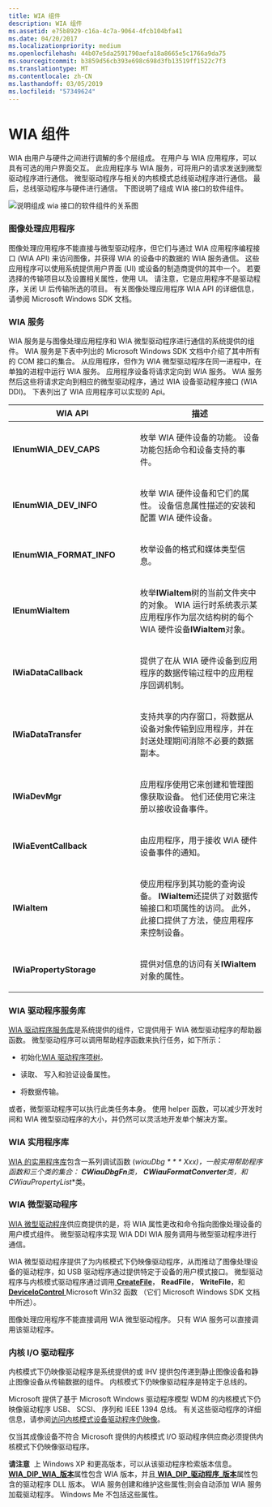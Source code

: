 ```yaml
---
title: WIA 组件
description: WIA 组件
ms.assetid: e75b8929-c16a-4c7a-9064-4fcb104bfa41
ms.date: 04/20/2017
ms.localizationpriority: medium
ms.openlocfilehash: 44b07e5da2591790aefa18a8665e5c1766a9da75
ms.sourcegitcommit: b3859d56cb393e698c698d3fb13519ff1522c7f3
ms.translationtype: MT
ms.contentlocale: zh-CN
ms.lasthandoff: 03/05/2019
ms.locfileid: "57349624"
---
```

# <a name="wia-components"></a>WIA 组件





WIA 由用户与硬件之间进行调解的多个层组成。 在用户与 WIA 应用程序，可以具有可选的用户界面交互。 此应用程序与 WIA 服务，可将用户的请求发送到微型驱动程序进行通信。 微型驱动程序与相关的内核模式总线驱动程序进行通信。 最后，总线驱动程序与硬件进行通信。 下图说明了组成 WIA 接口的软件组件。

![说明组成 wia 接口的软件组件的关系图](images/art-1.png)

### <a name="imaging-applications"></a>图像处理应用程序

图像处理应用程序不能直接与微型驱动程序，但它们与通过 WIA 应用程序编程接口 (WIA API) 来访问图像，并获得 WIA 的设备中的数据的 WIA 服务通信。 这些应用程序可以使用系统提供用户界面 (UI) 或设备的制造商提供的其中一个。 若要选择的传输项目以及设置相关属性，使用 UI。 请注意，它是应用程序不是驱动程序，关闭 UI 后传输所选的项目。 有关图像处理应用程序 WIA API 的详细信息，请参阅 Microsoft Windows SDK 文档。

### <a name="wia-service"></a>WIA 服务

WIA 服务是与图像处理应用程序和 WIA 微型驱动程序进行通信的系统提供的组件。 WIA 服务是下表中列出的 Microsoft Windows SDK 文档中介绍了其中所有的 COM 接口的集合。 从应用程序，但作为 WIA 微型驱动程序在同一进程中，在单独的进程中运行 WIA 服务。 应用程序设备将请求定向到 WIA 服务。 WIA 服务然后这些将请求定向到相应的微型驱动程序，通过 WIA 设备驱动程序接口 (WIA DDI)。 下表列出了 WIA 应用程序可以实现的 Api。

<table>
<colgroup>
<col width="50%" />
<col width="50%" />
</colgroup>
<thead>
<tr class="header">
<th>WIA API</th>
<th>描述</th>
</tr>
</thead>
<tbody>
<tr class="odd">
<td><p><strong>IEnumWIA_DEV_CAPS</strong></p></td>
<td><p>枚举 WIA 硬件设备的功能。 设备功能包括命令和设备支持的事件。</p></td>
</tr>
<tr class="even">
<td><p><strong>IEnumWIA_DEV_INFO</strong></p></td>
<td><p>枚举 WIA 硬件设备和它们的属性。 设备信息属性描述的安装和配置 WIA 硬件设备。</p></td>
</tr>
<tr class="odd">
<td><p><strong>IEnumWIA_FORMAT_INFO</strong></p></td>
<td><p>枚举设备的格式和媒体类型信息。</p></td>
</tr>
<tr class="even">
<td><p><strong>IEnumWiaItem</strong></p></td>
<td><p>枚举<strong>IWiaItem</strong>树的当前文件夹中的对象。 WIA 运行时系统表示某应用程序作为层次结构树的每个 WIA 硬件设备<strong>IWiaItem</strong>对象。</p></td>
</tr>
<tr class="odd">
<td><p><strong>IWiaDataCallback</strong></p></td>
<td><p>提供了在从 WIA 硬件设备到应用程序的数据传输过程中的应用程序回调机制。</p></td>
</tr>
<tr class="even">
<td><p><strong>IWiaDataTransfer</strong></p></td>
<td><p>支持共享的内存窗口，将数据从设备对象传输到应用程序，并在封送处理期间消除不必要的数据副本。</p></td>
</tr>
<tr class="odd">
<td><p><strong>IWiaDevMgr</strong></p></td>
<td><p>应用程序使用它来创建和管理图像获取设备。 他们还使用它来注册以接收设备事件。</p></td>
</tr>
<tr class="even">
<td><p><strong>IWiaEventCallback</strong></p></td>
<td><p>由应用程序，用于接收 WIA 硬件设备事件的通知。</p></td>
</tr>
<tr class="odd">
<td><p><strong>IWiaItem</strong></p></td>
<td><p>使应用程序到其功能的查询设备。 <strong>IWiaItem</strong>还提供了对数据传输接口和项属性的访问。 此外，此接口提供了方法，使应用程序来控制设备。</p></td>
</tr>
<tr class="even">
<td><p><strong>IWiaPropertyStorage</strong></p></td>
<td><p>提供对信息的访问有关<strong>IWiaItem</strong>对象的属性。</p></td>
</tr>
</tbody>
</table>

 

### <a name="wia-driver-services-library"></a>WIA 驱动程序服务库

[WIA 驱动程序服务库](wia-driver-services-library.md)是系统提供的组件，它提供用于 WIA 微型驱动程序的帮助器函数。 微型驱动程序可以调用帮助程序函数来执行任务，如下所示：

-   初始化[WIA 驱动程序项树](wia-driver-item-tree.md)。

-   读取、 写入和验证设备属性。

-   将数据传输。

或者，微型驱动程序可以执行此类任务本身。 使用 helper 函数，可以减少开发时间和 WIA 微型驱动程序的大小，并仍然可以灵活地开发单个解决方案。

### <a name="wia-utility-library"></a>WIA 实用程序库

[WIA 的实用程序库](wia-utility-library.md)包含一系列调试函数 (**wiauDbg * * * Xxx*)，一般实用帮助程序函数和三个类的集合： **CWiauDbgFn**类， **CWiauFormatConverter**类，和**CWiauPropertyList**类。

### <a name="wia-minidrivers"></a>WIA 微型驱动程序

[WIA 微型驱动程序](https://msdn.microsoft.com/library/windows/hardware/ff545027)供应商提供的是，将 WIA 属性更改和命令指向图像处理设备的用户模式组件。 微型驱动程序实现 WIA DDI WIA 服务调用与微型驱动程序进行通信。

WIA 微型驱动程序提供了为内核模式下仍映像驱动程序，从而推动了图像处理设备的驱动程序，如 USB 驱动程序通过提供特定于设备的用户模式接口。 微型驱动程序与内核模式驱动程序通过调用[ **CreateFile**](https://msdn.microsoft.com/library/windows/desktop/aa363858)， **ReadFile**， **WriteFile**，和[ **DeviceIoControl** ](https://msdn.microsoft.com/library/windows/desktop/aa363216) Microsoft Win32 函数 （它们 Microsoft Windows SDK 文档中所述）。

图像处理应用程序不能直接调用 WIA 微型驱动程序。 只有 WIA 服务可以直接调用该驱动程序。

### <a name="kernel-io-drivers"></a>内核 I/O 驱动程序

内核模式下仍映像驱动程序是系统提供的或 IHV 提供包传递到静止图像设备和静止图像设备从传输数据的组件。 内核模式下仍映像驱动程序是特定于总线的。

Microsoft 提供了基于 Microsoft Windows 驱动程序模型 WDM 的内核模式下仍映像驱动程序 USB、 SCSI、 序列和 IEEE 1394 总线。 有关这些驱动程序的详细信息，请参阅[访问内核模式设备驱动程序仍映像](accessing-kernel-mode-drivers-for-still-image-devices.md)。

仅当其成像设备不符合 Microsoft 提供的内核模式 I/O 驱动程序供应商必须提供内核模式下仍映像驱动程序。

**请注意**  上 Windows XP 和更高版本，可以从该驱动程序检索版本信息。 [ **WIA\_DIP\_WIA\_版本**](https://msdn.microsoft.com/library/windows/hardware/ff550296)属性包含 WIA 版本，并且[ **WIA\_DIP\_驱动程序\_版本**](https://msdn.microsoft.com/library/windows/hardware/ff550263)属性包含的驱动程序 DLL 版本。 WIA 服务创建和维护这些属性;则会自动添加 WIA 服务加载驱动程序。 Windows Me 不包括这些属性。

 

 

 




